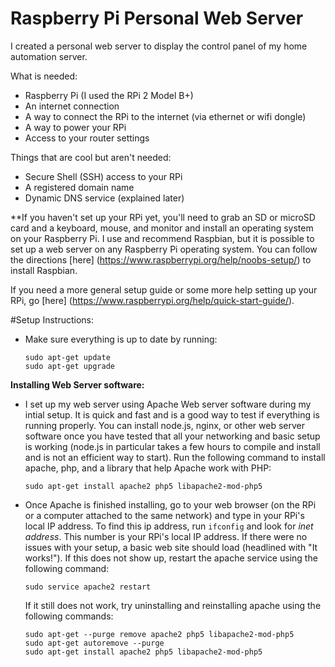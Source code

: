 # Raspberry Pi Personal Web Server
I created a personal web server to display the control panel of my home automation server.

What is needed:

* Raspberry Pi (I used the RPi 2 Model B+)
* An internet connection
* A way to connect the RPi to the internet (via ethernet or wifi dongle)
* A way to power your RPi
* Access to your router settings

Things that are cool but aren't needed:

* Secure Shell (SSH) access to your RPi
* A registered domain name
* Dynamic DNS service (explained later)

**If you haven't set up your RPi yet, you'll need to grab an SD or microSD card and a keyboard, mouse, and monitor and install an operating system on your Raspberry Pi. I use and recommend Raspbian, but it is possible to set up a web server on any Raspberry Pi operating system. You can follow the directions [here] (https://www.raspberrypi.org/help/noobs-setup/) to install Raspbian.

If you need a more general setup guide or some more help setting up your RPi, go [here] (https://www.raspberrypi.org/help/quick-start-guide/). 

#Setup Instructions:

* Make sure everything is up to date by running:

  ```
  sudo apt-get update
  sudo apt-get upgrade
  ```
  
**Installing Web Server software:**

* I set up my web server using Apache Web server software during my intial setup. It is quick and fast and is a good way to  test if everything is running properly. You can install node.js, nginx, or other web server software once you have tested that all your networking and basic setup is working (node.js in particular takes a few hours to compile and install and is not an efficient way to start). Run the following command to install apache, php, and a library that help Apache work with PHP:

  ```
  sudo apt-get install apache2 php5 libapache2-mod-php5
  ```

* Once Apache is finished installing, go to your web browser (on the RPi or a computer attached to the same network) and type in your RPi's local IP address. To find this ip address, run `ifconfig` and look for *inet address*. This number is your RPi's local IP address. If there were no issues with your setup, a basic web site should load (headlined with "It works!"). If this does not show up, restart the apache service using the following command:

  ```
  sudo service apache2 restart
  ```

  If it still does not work, try uninstalling and reinstalling apache using the following commands:

  ```
  sudo apt-get --purge remove apache2 php5 libapache2-mod-php5
  sudo apt-get autoremove --purge
  sudo apt-get install apache2 php5 libapache2-mod-php5
  ```
